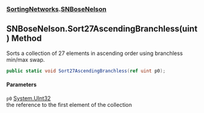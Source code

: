 ### [SortingNetworks](./SortingNetworks.md 'SortingNetworks').[SNBoseNelson](./SortingNetworks-SNBoseNelson.md 'SortingNetworks.SNBoseNelson')
## SNBoseNelson.Sort27AscendingBranchless(uint) Method
Sorts a collection of 27 elements in ascending order using branchless min/max swap.  
```csharp
public static void Sort27AscendingBranchless(ref uint p0);
```
#### Parameters
<a name='SortingNetworks-SNBoseNelson-Sort27AscendingBranchless(uint)-p0'></a>
`p0` [System.UInt32](https://docs.microsoft.com/en-us/dotnet/api/System.UInt32 'System.UInt32')  
the reference to the first element of the collection  
  
